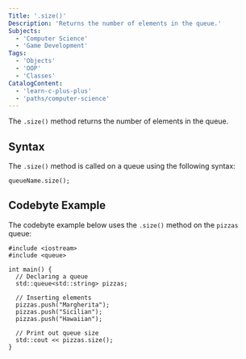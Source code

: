 ```yaml
---
Title: '.size()'
Description: 'Returns the number of elements in the queue.'
Subjects:
  - 'Computer Science'
  - 'Game Development'
Tags:
  - 'Objects'
  - 'OOP'
  - 'Classes'
CatalogContent:
  - 'learn-c-plus-plus'
  - 'paths/computer-science'
---
```


The `.size()` method returns the number of elements in the queue.

## Syntax

The `.size()` method is called on a queue using the following syntax:

```pseudo
queueName.size();
```

## Codebyte Example

The codebyte example below uses the `.size()` method on the `pizzas` queue:

```codebyte/cpp
#include <iostream>
#include <queue>

int main() {
  // Declaring a queue
  std::queue<std::string> pizzas;

  // Inserting elements
  pizzas.push("Margherita");
  pizzas.push("Sicilian");
  pizzas.push("Hawaiian");

  // Print out queue size
  std::cout << pizzas.size();
}
```
